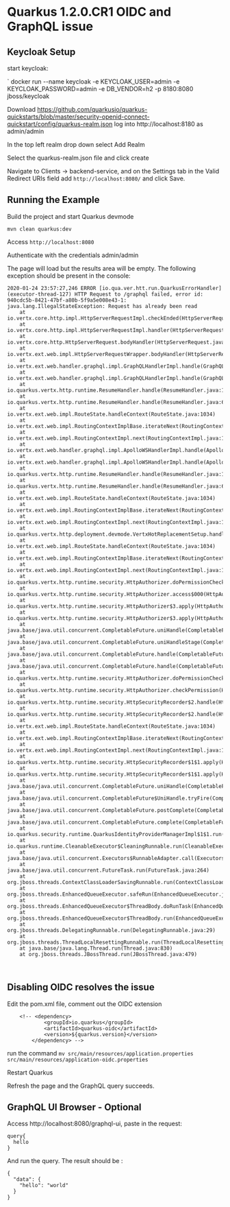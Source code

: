 # Quarkus 1.2.0.CR1 OIDC and GraphQL issue

## Keycloak Setup

start keycloak:

` docker run --name keycloak -e KEYCLOAK_USER=admin -e KEYCLOAK_PASSWORD=admin -e DB_VENDOR=h2 -p 8180:8080 jboss/keycloak

Download https://github.com/quarkusio/quarkus-quickstarts/blob/master/security-openid-connect-quickstart/config/quarkus-realm.json
log into http://localhost:8180 as admin/admin

In the top left realm drop down select Add Realm

Select the quarkus-realm.json file and click create

Navigate to Clients -> backend-service, and on the Settings tab in the Valid Redirect URIs field add `http://localhost:8080/` and click Save. 


## Running the Example

Build the project and start Quarkus devmode

`mvn clean quarkus:dev`

Access `http://localhost:8080`

Authenticate with the credentials admin/admin

The page will load but the results area will be empty. The following exception should be present in the console:


```
2020-01-24 23:57:27,246 ERROR [io.qua.ver.htt.run.QuarkusErrorHandler] (executor-thread-127) HTTP Request to /graphql failed, error id: 940cdc5b-8421-47bf-a80b-5f9a5e008e43-1: java.lang.IllegalStateException: Request has already been read
	at io.vertx.core.http.impl.HttpServerRequestImpl.checkEnded(HttpServerRequestImpl.java:600)
	at io.vertx.core.http.impl.HttpServerRequestImpl.handler(HttpServerRequestImpl.java:307)
	at io.vertx.core.http.HttpServerRequest.bodyHandler(HttpServerRequest.java:215)
	at io.vertx.ext.web.impl.HttpServerRequestWrapper.bodyHandler(HttpServerRequestWrapper.java:245)
	at io.vertx.ext.web.handler.graphql.impl.GraphQLHandlerImpl.handle(GraphQLHandlerImpl.java:86)
	at io.vertx.ext.web.handler.graphql.impl.GraphQLHandlerImpl.handle(GraphQLHandlerImpl.java:48)
	at io.quarkus.vertx.http.runtime.ResumeHandler.handle(ResumeHandler.java:19)
	at io.quarkus.vertx.http.runtime.ResumeHandler.handle(ResumeHandler.java:6)
	at io.vertx.ext.web.impl.RouteState.handleContext(RouteState.java:1034)
	at io.vertx.ext.web.impl.RoutingContextImplBase.iterateNext(RoutingContextImplBase.java:131)
	at io.vertx.ext.web.impl.RoutingContextImpl.next(RoutingContextImpl.java:130)
	at io.vertx.ext.web.handler.graphql.impl.ApolloWSHandlerImpl.handle(ApolloWSHandlerImpl.java:113)
	at io.vertx.ext.web.handler.graphql.impl.ApolloWSHandlerImpl.handle(ApolloWSHandlerImpl.java:49)
	at io.quarkus.vertx.http.runtime.ResumeHandler.handle(ResumeHandler.java:19)
	at io.quarkus.vertx.http.runtime.ResumeHandler.handle(ResumeHandler.java:6)
	at io.vertx.ext.web.impl.RouteState.handleContext(RouteState.java:1034)
	at io.vertx.ext.web.impl.RoutingContextImplBase.iterateNext(RoutingContextImplBase.java:131)
	at io.vertx.ext.web.impl.RoutingContextImpl.next(RoutingContextImpl.java:130)
	at io.quarkus.vertx.http.deployment.devmode.VertxHotReplacementSetup.handleHotReplacementRequest(VertxHotReplacementSetup.java:40)
	at io.vertx.ext.web.impl.RouteState.handleContext(RouteState.java:1034)
	at io.vertx.ext.web.impl.RoutingContextImplBase.iterateNext(RoutingContextImplBase.java:131)
	at io.vertx.ext.web.impl.RoutingContextImpl.next(RoutingContextImpl.java:130)
	at io.quarkus.vertx.http.runtime.security.HttpAuthorizer.doPermissionCheck(HttpAuthorizer.java:120)
	at io.quarkus.vertx.http.runtime.security.HttpAuthorizer.access$000(HttpAuthorizer.java:24)
	at io.quarkus.vertx.http.runtime.security.HttpAuthorizer$3.apply(HttpAuthorizer.java:139)
	at io.quarkus.vertx.http.runtime.security.HttpAuthorizer$3.apply(HttpAuthorizer.java:126)
	at java.base/java.util.concurrent.CompletableFuture.uniHandle(CompletableFuture.java:930)
	at java.base/java.util.concurrent.CompletableFuture.uniHandleStage(CompletableFuture.java:946)
	at java.base/java.util.concurrent.CompletableFuture.handle(CompletableFuture.java:2337)
	at java.base/java.util.concurrent.CompletableFuture.handle(CompletableFuture.java:143)
	at io.quarkus.vertx.http.runtime.security.HttpAuthorizer.doPermissionCheck(HttpAuthorizer.java:126)
	at io.quarkus.vertx.http.runtime.security.HttpAuthorizer.checkPermission(HttpAuthorizer.java:93)
	at io.quarkus.vertx.http.runtime.security.HttpSecurityRecorder$2.handle(HttpSecurityRecorder.java:84)
	at io.quarkus.vertx.http.runtime.security.HttpSecurityRecorder$2.handle(HttpSecurityRecorder.java:76)
	at io.vertx.ext.web.impl.RouteState.handleContext(RouteState.java:1034)
	at io.vertx.ext.web.impl.RoutingContextImplBase.iterateNext(RoutingContextImplBase.java:131)
	at io.vertx.ext.web.impl.RoutingContextImpl.next(RoutingContextImpl.java:130)
	at io.quarkus.vertx.http.runtime.security.HttpSecurityRecorder$1$1.apply(HttpSecurityRecorder.java:67)
	at io.quarkus.vertx.http.runtime.security.HttpSecurityRecorder$1$1.apply(HttpSecurityRecorder.java:36)
	at java.base/java.util.concurrent.CompletableFuture.uniHandle(CompletableFuture.java:930)
	at java.base/java.util.concurrent.CompletableFuture$UniHandle.tryFire(CompletableFuture.java:907)
	at java.base/java.util.concurrent.CompletableFuture.postComplete(CompletableFuture.java:506)
	at java.base/java.util.concurrent.CompletableFuture.complete(CompletableFuture.java:2144)
	at io.quarkus.security.runtime.QuarkusIdentityProviderManagerImpl$1$1.run(QuarkusIdentityProviderManagerImpl.java:55)
	at io.quarkus.runtime.CleanableExecutor$CleaningRunnable.run(CleanableExecutor.java:224)
	at java.base/java.util.concurrent.Executors$RunnableAdapter.call(Executors.java:515)
	at java.base/java.util.concurrent.FutureTask.run(FutureTask.java:264)
	at org.jboss.threads.ContextClassLoaderSavingRunnable.run(ContextClassLoaderSavingRunnable.java:35)
	at org.jboss.threads.EnhancedQueueExecutor.safeRun(EnhancedQueueExecutor.java:2011)
	at org.jboss.threads.EnhancedQueueExecutor$ThreadBody.doRunTask(EnhancedQueueExecutor.java:1535)
	at org.jboss.threads.EnhancedQueueExecutor$ThreadBody.run(EnhancedQueueExecutor.java:1426)
	at org.jboss.threads.DelegatingRunnable.run(DelegatingRunnable.java:29)
	at org.jboss.threads.ThreadLocalResettingRunnable.run(ThreadLocalResettingRunnable.java:29)
	at java.base/java.lang.Thread.run(Thread.java:830)
	at org.jboss.threads.JBossThread.run(JBossThread.java:479)



```



## Disabling OIDC resolves the issue

Edit the pom.xml file, comment out the OIDC extension

```
	<!-- <dependency>
			<groupId>io.quarkus</groupId>
			<artifactId>quarkus-oidc</artifactId>
			<version>${quarkus.version}</version>
		</dependency> -->
```


run the command `mv src/main/resources/application.properties src/main/resources/application-oidc.properties`

Restart Quarkus

Refresh the page and the GraphQL query succeeds.


## GraphQL UI Browser - Optional

Access http://localhost:8080/graphql-ui, paste in the request:

```
query{
  hello
}
```

And run the query. The result should be :

```
{
  "data": {
    "hello": "world"
  }
}

```
